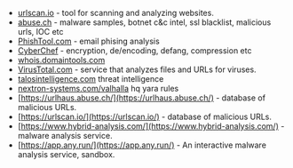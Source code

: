- [urlscan.io](https://urlscan.io/) - tool for scanning and analyzing websites.
- [abuse.ch](https://abuse.ch/) - malware samples, botnet c&c intel, ssl blacklist, malicious urls, IOC etc
- [PhishTool.com](https://app.phishtool.com/sign-up/community) - email phising analysis
- [CyberChef](https://gchq.github.io/CyberChef/) - encryption, de/encoding, defang, compression etc
- [whois.domaintools.com](https://whois.domaintools.com/)
- [VirusTotal.com](https://www.virustotal.com/) - service that analyzes files and URLs for viruses.
- [talosintelligence.com](https://talosintelligence.com/) threat intelligence
- [nextron-systems.com/valhalla](https://www.nextron-systems.com/valhalla/) hq yara rules
- [https://urlhaus.abuse.ch/](https://urlhaus.abuse.ch/) - database of malicious URLs.
- [https://urlscan.io/](https://urlscan.io/) - database of malicious URLs.
- [https://www.hybrid-analysis.com/](https://www.hybrid-analysis.com/) - malware analysis service.
- [https://app.any.run/](https://app.any.run/) - An interactive malware analysis service, sandbox.
